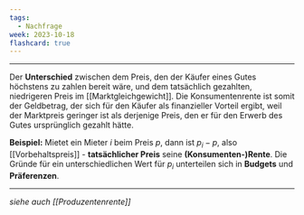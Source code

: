 ```yaml
---
tags:
  - Nachfrage
week: 2023-10-18
flashcard: true
---
```

***

Der **Unterschied** zwischen dem Preis, den der Käufer eines Gutes höchstens zu zahlen bereit wäre, und dem tatsächlich gezahlten, niedrigeren Preis im [[Marktgleichgewicht]]. 
Die Konsumentenrente ist somit der Geldbetrag, der sich für den Käufer als finanzieller Vorteil ergibt, weil der Marktpreis geringer ist als derjenige Preis, den er für den Erwerb des Gutes ursprünglich gezahlt hätte.

**Beispiel:**
Mietet ein Mieter $i$ beim Preis $p$, dann ist $p_{i} - p$, also [[Vorbehaltspreis]] - **tatsächlicher Preis** seine **(Konsumenten-)Rente**.
Die Gründe für ein unterschiedlichen Wert für $p_{i}$ unterteilen sich in **Budgets** und **Präferenzen**.

***
*siehe auch [[Produzentenrente]]*
